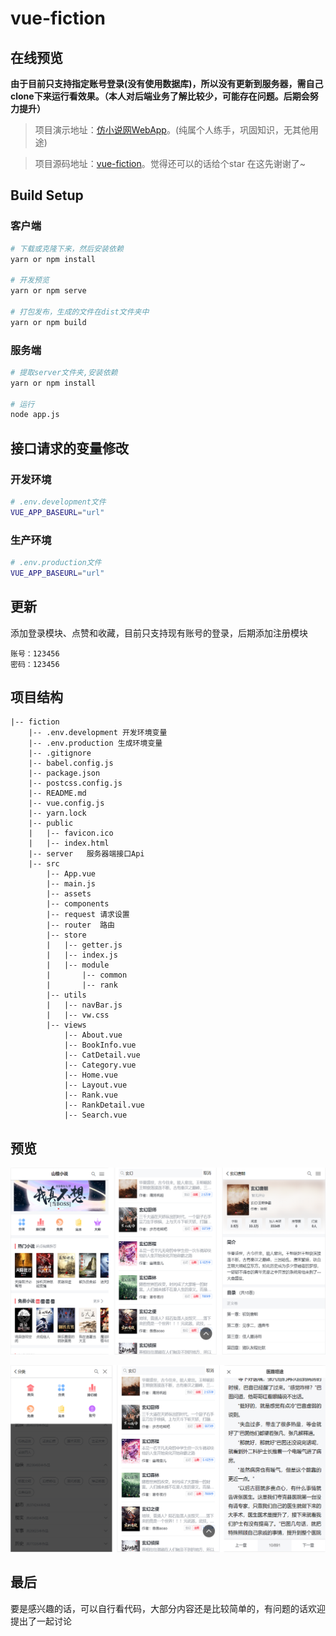# vue-fiction

## 在线预览
**由于目前只支持指定账号登录(没有使用数据库)，所以没有更新到服务器，需自己clone下来运行看效果。（本人对后端业务了解比较少，可能存在问题。后期会努力提升）**
> 项目演示地址：[仿小说网WebApp](1)。(纯属个人练手，巩固知识，无其他用途)

> 项目源码地址：[vue-fiction](2)。觉得还可以的话给个star 在这先谢谢了~

## Build Setup

### 客户端
``` bash
# 下载或克隆下来，然后安装依赖
yarn or npm install

# 开发预览
yarn or npm serve

# 打包发布，生成的文件在dist文件夹中
yarn or npm build
```

### 服务端
``` bash
# 提取server文件夹,安装依赖
yarn or npm install

# 运行
node app.js
```
## 接口请求的变量修改

### 开发环境
```bash
# .env.development文件
VUE_APP_BASEURL="url"
```
### 生产环境
```bash
# .env.production文件
VUE_APP_BASEURL="url"
```
## 更新
添加登录模块、点赞和收藏，目前只支持现有账号的登录，后期添加注册模块
```
账号：123456
密码：123456
```

## 项目结构
```
|-- fiction
    |-- .env.development 开发环境变量
    |-- .env.production 生成环境变量
    |-- .gitignore
    |-- babel.config.js
    |-- package.json
    |-- postcss.config.js
    |-- README.md
    |-- vue.config.js
    |-- yarn.lock
    |-- public
    |   |-- favicon.ico
    |   |-- index.html
    |-- server   服务器端接口Api
    |-- src
        |-- App.vue
        |-- main.js
        |-- assets
        |-- components
        |-- request 请求设置
        |-- router  路由
        |-- store
        |   |-- getter.js
        |   |-- index.js
        |   |-- module
        |       |-- common
        |       |-- rank
        |-- utils
        |   |-- navBar.js 
        |   |-- vw.css
        |-- views
            |-- About.vue
            |-- BookInfo.vue
            |-- CatDetail.vue
            |-- Category.vue
            |-- Home.vue
            |-- Layout.vue
            |-- Rank.vue
            |-- RankDetail.vue
            |-- Search.vue
```
## 预览

![效果图](static/1.png)

![效果图](static/2.png)

## 最后
要是感兴趣的话，可以自行看代码，大部分内容还是比较简单的，有问题的话欢迎提出了一起讨论

[1]: https://github.com/Tmfree/vue-fiction
[2]: https://tmfree.dowy.cn/